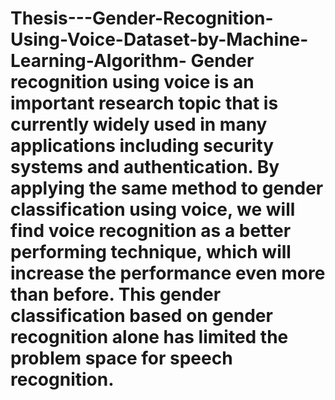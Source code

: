 # Thesis---Gender-Recognition-Using-Voice-Dataset-by-Machine-Learning-Algorithm-  Gender recognition using voice is an important research topic that is currently widely used in many applications including security systems and authentication. By applying the same method to gender classification using voice, we will find voice recognition as a better performing technique, which will increase the performance even more than before. This gender classification based on gender recognition alone has limited the problem space for speech recognition.
